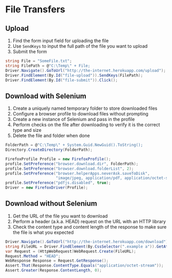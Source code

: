 # File Transfers

## Upload

1. Find the form input field for uploading the file
2. Use `SendKeys` to input the full path of the file you want to upload
3. Submit the form

```csharp
string File = "SomeFile.txt";
string FilePath = @"C:\Temp\" + File;
Driver.Navigate().GoToUrl("http://the-internet.herokuapp.com/upload");
Driver.FindElement(By.Id("file-upload")).SendKeys(FilePath);
Driver.FindElement(By.Id("file-submit")).Click();
```

## Download with Selenium

1. Create a uniquely named temporary folder to store downloaded files
2. Configure a browser profile to download files without prompting
3. Create a new instance of Selenium and pass in the profile
4. Perform checks on the file after downloading to verify it is the correct type and size
5. Delete the file and folder when done

```csharp
FolderPath = @"C:\Temp\" + System.Guid.NewGuid().ToString();
Directory.CreateDirectory(FolderPath);

FirefoxProfile Profile = new FirefoxProfile();
profile.SetPreference("browser.download.dir", FolderPath);
profile.SetPreference("browser.download.folderList", 2);
profile.SetPreference("browser.helperApps.neverAsk.saveToDisk",
                      "image/jpeg, application/pdf, application/octet-stream");
profile.SetPreference("pdfjs.disabled", true);
Driver = new FirefoxDriver(Profile);
```

## Download without Selenium

1. Get the URL of the file you want to download
2. Perform a header (a.k.a. HEAD) request on the URL with an HTTP library
3. Check the content type and content length of the response to make sure the file is what you expected

```csharp
Driver.Navigate().GoToUrl("http://the-internet.herokuapp.com/download");
string FileURL = Driver.FindElement(By.CssSelector(".example a")).GetAttribute("href");
var Request = (HttpWebRequest)WebRequest.Create(FileURL);
Request.Method = "HEAD";
WebResponse Response = Request.GetResponse();
Assert.That(Response.ContentType.Equals("application/octet-stream"));
Assert.Greater(Response.ContentLength, 0);
```
